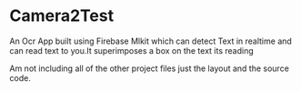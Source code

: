 # Camera2Test
An Ocr App built using Firebase Mlkit which can detect Text in realtime and can read text to you.It superimposes a box on the text its reading 

Am not including all of the other project files just the layout and the source code.
